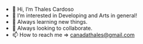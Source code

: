 - 👋 Hi, I’m Thales Cardoso
- 👀 I’m interested in Developing and Arts in general!
- 🌱 Always learning new things.
- 💞️ Always looking to collaborate.
- 📫 How to reach me => canadathales@gmail.com

<!---
RCThales/RCThales is a ✨ special ✨ repository because its `README.md` (this file) appears on your GitHub profile.
You can click the Preview link to take a look at your changes.
--->
